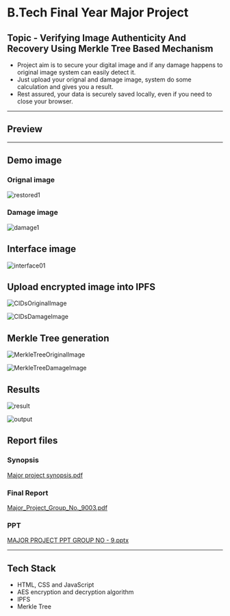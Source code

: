 # B.Tech Final Year Major Project
## Topic - Verifying Image Authenticity And Recovery Using Merkle Tree Based Mechanism

- Project aim is to secure your digital image and if any damage happens to original image system can easily detect it.
- Just upload your orignal and damage image, system do some calculation and gives you a result.
- Rest assured, your data is securely saved locally, even if you need to close your browser.

---
## Preview












---

## Demo image

### Orignal image  


![restored1](https://github.com/prshnT012/final-year-major-project/assets/123406900/0f71a167-99e8-4631-9b73-f7ea070479ca)




### Damage image 



![damage1](https://github.com/prshnT012/final-year-major-project/assets/123406900/4d0bcacb-5857-4e4e-ba1d-114a37f4a44e)





## Interface image 


![interface01](https://github.com/prshnT012/final-year-major-project/assets/123406900/91d74819-6d00-4e1d-87be-ae8dd1d552a3)





## Upload encrypted image into IPFS

![CIDsOriginalImage](https://github.com/prshnT012/final-year-major-project/assets/123406900/ba8834d5-5480-4651-b86f-9db0bb651f18)




![CIDsDamageImage](https://github.com/prshnT012/final-year-major-project/assets/123406900/32fd2432-4643-4ce6-80de-1cda0a6a135d)





## Merkle Tree generation

![MerkleTreeOriginalImage](https://github.com/prshnT012/final-year-major-project/assets/123406900/ba08f67f-d3db-4177-8bcf-6af9989178a2)

![MerkleTreeDamageImage](https://github.com/prshnT012/final-year-major-project/assets/123406900/6cae38f7-d888-47bd-9034-d0bf69fb11eb)







## Results

![result](https://github.com/prshnT012/final-year-major-project/assets/123406900/95c1ea44-0d99-494b-9175-710cd3f1120c)


![output](https://github.com/prshnT012/final-year-major-project/assets/123406900/af2713fb-02c4-4d16-bbdf-07fa1fd71185)


## Report files

### Synopsis
[Major project synopsis.pdf](https://github.com/user-attachments/files/15966608/Major.project.synopsis.pdf)



### Final Report

[Major_Project_Group_No._9003.pdf](https://github.com/user-attachments/files/15966561/Major_Project_Group_No._9003.pdf)

### PPT

[MAJOR PROJECT PPT GROUP NO - 9.pptx](https://github.com/user-attachments/files/15966572/MAJOR.PROJECT.PPT.GROUP.NO.-.9.pptx)


---
## Tech Stack

- HTML, CSS and JavaScript
- AES encryption and decryption algorithm
- IPFS 
- Merkle Tree
